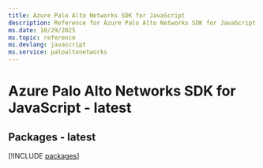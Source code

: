 ```yaml
---
title: Azure Palo Alto Networks SDK for JavaScript
description: Reference for Azure Palo Alto Networks SDK for JavaScript
ms.date: 10/29/2025
ms.topic: reference
ms.devlang: javascript
ms.service: paloaltonetworks
---
```

# Azure Palo Alto Networks SDK for JavaScript - latest
## Packages - latest
[!INCLUDE [packages](palo-alto-networks-index.md)]